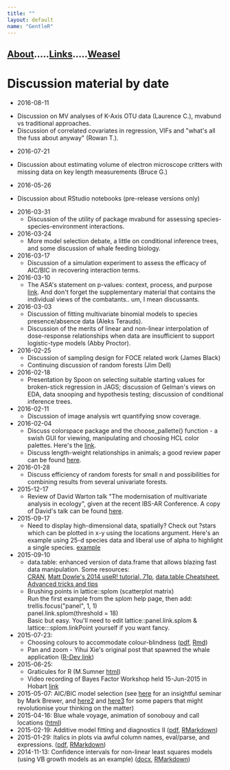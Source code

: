 ```yaml
---
title: ""
layout: default
name: "GentleR"
---
```


## [About](About/).....[Links](Links/).....[Weasel](Weasel/)

# Discussion material by date
- 2016-08-11
* Discussion on MV analyses of K-Axis OTU data (Laurence C.), mvabund vs traditional approaches.
* Discussion of correlated covariates in regression, VIFs and "what's all the fuss about anyway" (Rowan T.).
- 2016-07-21
* Discussion about estimating volume of electron microscope critters with missing data on key length measurements (Bruce G.)
- 2016-05-26
* Discussion about RStudio notebooks (pre-release versions only)
- 2016-03-31
  * Discussion of the utility of package mvabund for assessing species-species-environment interactions.
- 2016-03-24
  * More model selection debate, a little on conditional inference trees, and some discussion of whale feeding biology. 
- 2016-03-17
  * Discussion of a simulation experiment to assess the efficacy of AIC/BIC in recovering interaction terms.
- 2016-03-10
  * The ASA's statement on p-values: context, process, and purpose [link](http://amstat.tandfonline.com/doi/abs/10.1080/00031305.2016.1154108). And don't forget the supplementary material that contains the individual views of the combatants.. um, I mean discussants.
- 2016-03-03
  * Discussion of fitting multivariate binomial models to species presence/absence data (Aleks Terauds).  
  * Discussion of the merits of linear and non-linear interpolation of dose-response relationships when data are insufficient to support logistic-type models (Abby Proctor).   
- 2016-02-25
  * Discussion of sampling design for FOCE related work (James Black)
  * Continuing discussion of random forests (Jim Dell)
- 2016-02-18
  * Presentation by Spoon on selecting suitable starting values for broken-stick regression in JAGS; discussion of Gelman's views on EDA, data snooping and hypothesis testing; discussion of conditional inference trees. 
- 2016-02-11
  * Discussion of image analysis wrt quantifying snow coverage.
- 2016-02-04
  * Discuss colorspace package and the choose_pallette() function - a swish GUI for viewing, manipulating and choosing HCL color palettes. Here's the [link](https://cran.r-project.org/web/packages/colorspace/index.html).
  * Discuss length-weight relationships in animals; a good review paper can be found [here](http://onlinelibrary.wiley.com/doi/10.1111/j.1439-0426.2006.00805.x/abstract).  
- 2016-01-28
  * Discuss efficiency of random forests for small n and possibilities for combining results from several univariate forests. 
- 2015-12-17
  * Review of David Warton talk "The modernisation of multivariate analysis in ecology", given at the recent IBS-AR Conference. A copy of David's talk can be found [here](http://www.biometrics.org.au/conferences/Hobart2015/talks2015/Thursday/W_1050_Thu_DavidWarton.pptx).   
- 2015-09-17
  * Need to display high-dimensional data, spatially? Check out ?stars which can be plotted in x-y using the locations argument. Here's an example using 25-d species data and liberal use of alpha to highlight a single species. [example](2015-09-17/stars.jpg)
- 2015-09-10
  * data.table: enhanced version of data.frame that allows blazing fast data manipulation. Some resources:  
  [CRAN](https://cran.r-project.org/web/packages/data.table/index.html), 
  [Matt Dowle's 2014 useR! tutorial, 71p](http://user2014.stat.ucla.edu/files/tutorial_Matt.pdf), 
  [data.table Cheatsheet](http://blog.datacamp.com/data-table-cheat-sheet/), 
  [Advanced tricks and tips](http://brooksandrew.github.io/simpleblog/articles/advanced-data-table/)
  * Brushing points in lattice::splom (scatterplot matrix)  
    Run the first example from the splom help page, then add:  
      trellis.focus("panel", 1, 1)  
      panel.link.splom(threshold = 18)  
    Basic but easy. You'll need to edit lattice::panel.link.splom & lattice:::splom.linkPoint yourself if you want fancy.  
- 2015-07-23:
  * Choosing colours to accommodate colour-blindness ([pdf](2015-07-23/dichromat.pdf), [Rmd](2015-07-23/dichromat.Rmd))
  * Pan and zoom - Yihui Xie's original post that spawned the whale application ([R-Dev link](http://tolstoy.newcastle.edu.au/R/e6/devel/09/02/0535.html))
- 2015-06-25: 
  * Graticules for R (M.Sumner [html](2015-06-25/graticule_MDSumner_2015-06-25.html))
  * Video recording of Bayes Factor Workshop held 15-Jun-2015 in Hobart [link](2015-06-25/)
- 2015-05-07: AIC/BIC model selection (see [here](https://www.youtube.com/watch?v=lEDpZmq5rBw) for an insightful seminar by Mark Brewer, and [here2](http://onlinelibrary.wiley.com/doi/10.1111/j.1751-5823.2010.00108.x/abstract) and [here3](http://onlinelibrary.wiley.com/doi/10.1002/sim.5855/abstract) for some papers that might revolutionise your thinking on the matter)
- 2015-04-16: Blue whale voyage, animation of sonobouy and call locations ([html](2015-04-09/bwvcalls.html))
- 2015-02-19: Additive model fitting and diagnostics II ([pdf](2015-02-19/gam_fitting_and_diagnostics.pdf), [RMarkdown](2015-02-19/gam_fitting_and_diagnostics.Rmd))
- 2015-01-29: Italics in plots via awful column names, eval/parse, and expressions. ([pdf](2015-01-29/italics.pdf), [RMarkdown](2015-01-29/italics.Rmd))
- 2014-11-13: Confidence intervals for non-linear least squares models (using VB growth models as an example) ([docx](2014-11-13/nls-vb.docx), [RMarkdown](2014-11-13/nls-vb.Rmd))



